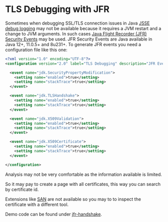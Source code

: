 TLS Debugging with JFR
======================

Sometimes when debugging SSL/TLS connection issues in Java [JSSE debug logging](https://docs.oracle.com/en/java/javase/11/security/java-secure-socket-extension-jsse-reference-guide.html#GUID-31B7E142-B874-46E9-8DD0-4E18EC0EB2CF) may not be available because it requires a JVM restart and a change to JVM arguments. In such cases [Java Flight Recorder (JFR) Security Events](https://bugs.openjdk.java.net/browse/JDK-8148188) may be used. JFR Security Events are Java available in Java 12+, 11.0.5+ and 8u231+. To generate JFR events you need a configuration file like this one: 

```xml
<?xml version="1.0" encoding="UTF-8"?>
<configuration version="2.0" label="TLS Debugging" description="JFR Events for TLS debugging" provider="marschall.github.io">

  <event name="jdk.SecurityPropertyModification">
    <setting name="enabled">true</setting>
    <setting name="stackTrace">true</setting>
  </event>

  <event name="jdk.TLSHandshake">
    <setting name="enabled">true</setting>
    <setting name="stackTrace">true</setting>
  </event>

  <event name="jdk.X509Validation">
    <setting name="enabled">true</setting>
    <setting name="stackTrace">true</setting>
  </event>

  <event name="jdk.X509Certificate">
    <setting name="enabled">true</setting>
    <setting name="stackTrace">true</setting>
  </event>

</configuration>
```

Analysis may not be very comfortable as the information available is limited.

So it may pay to create a page with all certificates, this way you can search by certificate id.

Extensions like [SAN](https://en.wikipedia.org/wiki/Subject_Alternative_Name) are not available so you may to to inspect the certificate with a different tool.


Demo code can be found under [jfr-handshake](https://github.com/marschall/jfr-handshake).

